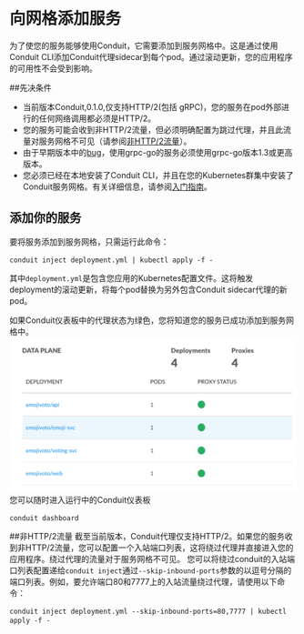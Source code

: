 # 向网格添加服务

为了使您的服务能够使用Conduit，它需要添加到服务网格中。这是通过使用Conduit CLI添加Conduit代理sidecar到每个pod。通过滚动更新，您的应用程序的可用性不会受到影响。

##先决条件

- 当前版本Conduit,0.1.0,仅支持HTTP/2(包括 gRPC)，您的服务在pod外部进行的任何网络调用都必须是HTTP/2。
- 您的服务可能会收到非HTTP/2流量，但必须明确配置为跳过代理，并且此流量对服务网格不可见（请参阅[非HTTP/2流量](#non-http-2-traffic)）。
- 由于早期版本中的[bug](https://github.com/grpc/grpc-go/issues/1120)，使用grpc-go的服务必须使用grpc-go版本1.3或更高版本。
- 您必须已经在本地安装了Conduit CLI，并且在您的Kubernetes群集中安装了Conduit服务网格。有关详细信息，请参阅[入门指南](/getting-started)。


## 添加你的服务

要将服务添加到服务网格，只需运行此命令：
~~~
conduit inject deployment.yml | kubectl apply -f -
~~~
其中`deployment.yml`是包含您应用的Kubernetes配置文件。这将触发deployment的滚动更新，将每个pod替换为另外包含Conduit sidecar代理的新pod。

如果Conduit仪表板中的代理状态为绿色，您将知道您的服务已成功添加到服务网格中。
![Conduit Dashboard](images/data-plane.png)
您可以随时进入运行中的Conduit仪表板
~~~
conduit dashboard
~~~
##非HTTP/2流量
截至当前版本，Conduit代理仅支持HTTP/2。如果您的服务收到非HTTP/2流量，您可以配置一个入站端口列表，这将绕过代理并直接进入您的应用程序。绕过代理的流量对于服务网格不可见。
您可以将绕过conduit的入站端口列表配置递给`conduit inject`通过`--skip-inbound-ports`参数的以逗号分隔的端口列表。例如，要允许端口80和7777上的入站流量绕过代理，请使用以下命令：
~~~
conduit inject deployment.yml --skip-inbound-ports=80,7777 | kubectl apply -f -
~~~